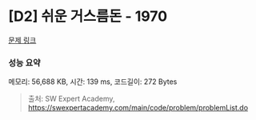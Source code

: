 # [D2] 쉬운 거스름돈 - 1970 

[문제 링크](https://swexpertacademy.com/main/code/problem/problemDetail.do?contestProbId=AV5PsIl6AXIDFAUq) 

### 성능 요약

메모리: 56,688 KB, 시간: 139 ms, 코드길이: 272 Bytes



> 출처: SW Expert Academy, https://swexpertacademy.com/main/code/problem/problemList.do